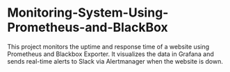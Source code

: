 # Monitoring-System-Using-Prometheus-and-BlackBox
This project monitors the uptime and response time of a website using Prometheus and Blackbox Exporter. It visualizes the data in Grafana and sends real-time alerts to Slack via Alertmanager when the website is down.

